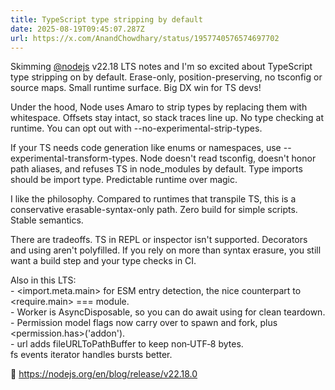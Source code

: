 ```yaml
---
title: TypeScript type stripping by default
date: 2025-08-19T09:45:07.287Z
url: https://x.com/AnandChowdhary/status/1957740576574697702
---
```


Skimming [@nodejs](https://x.com/nodejs) v22.18 LTS notes and I'm so excited about TypeScript type stripping on by default. Erase-only, position-preserving, no tsconfig or source maps. Small runtime surface. Big DX win for TS devs!  
  
Under the hood, Node uses Amaro to strip types by replacing them with whitespace. Offsets stay intact, so stack traces line up. No type checking at runtime. You can opt out with --no-experimental-strip-types.  
  
If your TS needs code generation like enums or namespaces, use --experimental-transform-types. Node doesn't read tsconfig, doesn't honor path aliases, and refuses TS in node\_modules by default. Type imports should be import type. Predictable runtime over magic.  
  
I like the philosophy. Compared to runtimes that transpile TS, this is a conservative erasable-syntax-only path. Zero build for simple scripts. Stable semantics.  
  
There are tradeoffs. TS in REPL or inspector isn't supported. Decorators and using aren't polyfilled. If you rely on more than syntax erasure, you still want a build step and your type checks in CI.  
  
Also in this LTS:  
\- <import.meta.main> for ESM entry detection, the nice counterpart to <require.main> \=== module.  
\- Worker is AsyncDisposable, so you can do await using for clean teardown.  
\- Permission model flags now carry over to spawn and fork, plus <permission.has>('addon').  
\- url adds fileURLToPathBuffer to keep non‑UTF‑8 bytes.  
fs events iterator handles bursts better.  
  
🔗 <https://nodejs.org/en/blog/release/v22.18.0>
